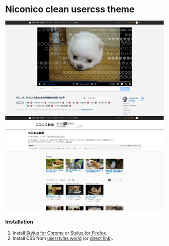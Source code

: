 <!-- memo

(1)

do not forget to update @version in uc-template.css (AND compile again)
otherwise stylus's auto-update does not work.

(2)

css is uploaded to https://userstyles.world/style/4361/niconico-clean
it mirrors (1) source code and (2) image from github

userstyles.world is a better alternative to userstyles.org

currently all.scss is compiled and merged with userstyle header, then output to niconico-clean.user.css

output file name must end with .user.css and the file must contain header at the beginning.
then the css is recognized "as Usercss" by stylus, and can be uploaded to userstyles.world

-->

# Niconico clean usercss theme

<img src="images/watch-0.png" width="550">
<br>
<img src="images/search-0.png" width="550">

<!--
zoom 133%

https://www.nicovideo.jp/watch/sm12641376
at 00:15

https://www.nicovideo.jp/tag/もふもふ動画?sort=v&order=d
-->

### Installation
1. Install [Stylus for Chrome](https://chrome.google.com/webstore/detail/stylus/clngdbkpkpeebahjckkjfobafhncgmne) or [Stylus for Firefox](https://addons.mozilla.org/firefox/addon/styl-us/).
2. Install CSS from [userstyles.world](https://userstyles.world/style/4361/niconico-clean) (or [direct link](https://raw.githubusercontent.com/sj2tpgk/niconico-clean/master/niconico-clean.user.css)).

